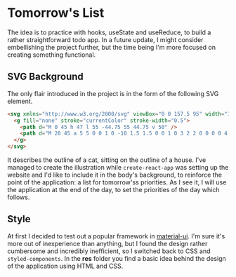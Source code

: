 # Tomorrow's List

The idea is to practice with hooks, useState and useReduce, to build a rather straightforward todo app. In a future update, I might consider embellishing the project further, but the time being I'm more focused on creating something functional.

## SVG Background

The only flair introduced in the project is in the form of the following SVG element.

```html
<svg xmlns="http://www.w3.org/2000/svg" viewBox="0 0 157.5 95" width="157.5" height="95">
  <g fill="none" stroke="currentColor" stroke-width="0.5">
    <path d="M 0 45 h 47 l 55 -44.75 55 44.75 v 50" />
    <path d="M 28 45 a 5 5 0 0 1 0 -10 1.5 1.5 0 0 1 0 3 2 2 0 0 0 0 4 h 4 a 11 11 0 0 1 11 -11 v -5.5 l 2 2.5 a 8 8 0 0 1 8 0 l 2 -2.5 v 7.8" />
  </g>
</svg>
```

It describes the outline of a cat, sitting on the outline of a house. I've managed to create the illustration while `create-react-app` was setting up the website and I'd like to include it in the body's background, to reinforce the point of the application: a list for tomorrow'ss priorities. As I see it, I will use the application at the end of the day, to set the priorities of the day which follows.

## Style

At first I decided to test out a popular framework in [material-ui](https://material-ui.com/). I'm sure it's more out of inexperience than anything, but I found the design rather cumbersome and incredibly inefficient, so I switched back to CSS and `styled-components`. In the **res** folder you find a basic idea behind the design of the application using HTML and CSS.

<!-- ## useState -->

<!-- ## useReducer -->
